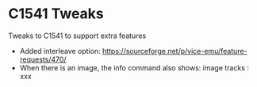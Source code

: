 # C1541 Tweaks
 Tweaks to C1541 to support extra features

 * Added interleave option: https://sourceforge.net/p/vice-emu/feature-requests/470/
 * When there is an image, the info command also shows: image tracks : xxx

